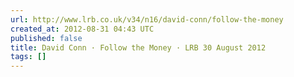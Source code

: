 ```yaml
---
url: http://www.lrb.co.uk/v34/n16/david-conn/follow-the-money
created_at: 2012-08-31 04:43 UTC
published: false
title: David Conn · Follow the Money · LRB 30 August 2012
tags: []
---
```



